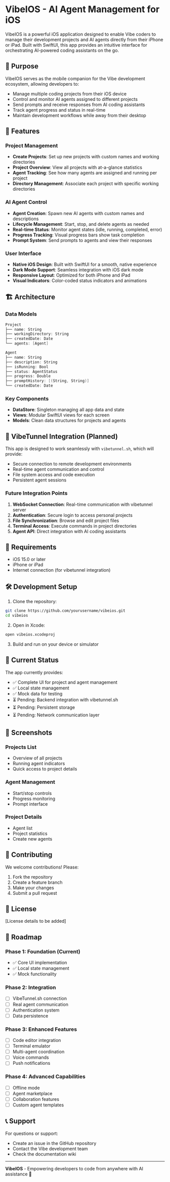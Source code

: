 # VibeIOS - AI Agent Management for iOS

VibeIOS is a powerful iOS application designed to enable Vibe coders to manage their development projects and AI agents directly from their iPhone or iPad. Built with SwiftUI, this app provides an intuitive interface for orchestrating AI-powered coding assistants on the go.

## 🎯 Purpose

VibeIOS serves as the mobile companion for the Vibe development ecosystem, allowing developers to:
- Manage multiple coding projects from their iOS device
- Control and monitor AI agents assigned to different projects
- Send prompts and receive responses from AI coding assistants
- Track agent progress and status in real-time
- Maintain development workflows while away from their desktop

## 🚀 Features

### Project Management
- **Create Projects**: Set up new projects with custom names and working directories
- **Project Overview**: View all projects with at-a-glance statistics
- **Agent Tracking**: See how many agents are assigned and running per project
- **Directory Management**: Associate each project with specific working directories

### AI Agent Control
- **Agent Creation**: Spawn new AI agents with custom names and descriptions
- **Lifecycle Management**: Start, stop, and delete agents as needed
- **Real-time Status**: Monitor agent states (idle, running, completed, error)
- **Progress Tracking**: Visual progress bars show task completion
- **Prompt System**: Send prompts to agents and view their responses

### User Interface
- **Native iOS Design**: Built with SwiftUI for a smooth, native experience
- **Dark Mode Support**: Seamless integration with iOS dark mode
- **Responsive Layout**: Optimized for both iPhone and iPad
- **Visual Indicators**: Color-coded status indicators and animations

## 🏗️ Architecture

### Data Models
```swift
Project
├── name: String
├── workingDirectory: String
├── createdDate: Date
└── agents: [Agent]

Agent
├── name: String
├── description: String
├── isRunning: Bool
├── status: AgentStatus
├── progress: Double
├── promptHistory: [(String, String)]
└── createdDate: Date
```

### Key Components
- **DataStore**: Singleton managing all app data and state
- **Views**: Modular SwiftUI views for each screen
- **Models**: Clean data structures for projects and agents

## 🔗 VibeTunnel Integration (Planned)

This app is designed to work seamlessly with `vibetunnel.sh`, which will provide:
- Secure connection to remote development environments
- Real-time agent communication and control
- File system access and code execution
- Persistent agent sessions

### Future Integration Points
1. **WebSocket Connection**: Real-time communication with vibetunnel server
2. **Authentication**: Secure login to access personal projects
3. **File Synchronization**: Browse and edit project files
4. **Terminal Access**: Execute commands in project directories
5. **Agent API**: Direct integration with AI coding assistants

## 📱 Requirements

- iOS 15.0 or later
- iPhone or iPad
- Internet connection (for vibetunnel integration)

## 🛠️ Development Setup

1. Clone the repository:
```bash
git clone https://github.com/yourusername/vibeios.git
cd vibeios
```

2. Open in Xcode:
```bash
open vibeios.xcodeproj
```

3. Build and run on your device or simulator

## 🚧 Current Status

The app currently provides:
- ✅ Complete UI for project and agent management
- ✅ Local state management
- ✅ Mock data for testing
- ⏳ Pending: Backend integration with vibetunnel.sh
- ⏳ Pending: Persistent storage
- ⏳ Pending: Network communication layer

## 🎨 Screenshots

### Projects List
- Overview of all projects
- Running agent indicators
- Quick access to project details

### Agent Management
- Start/stop controls
- Progress monitoring
- Prompt interface

### Project Details
- Agent list
- Project statistics
- Create new agents

## 🤝 Contributing

We welcome contributions! Please:
1. Fork the repository
2. Create a feature branch
3. Make your changes
4. Submit a pull request

## 📄 License

[License details to be added]

## 🔮 Roadmap

### Phase 1: Foundation (Current)
- ✅ Core UI implementation
- ✅ Local state management
- ✅ Mock functionality

### Phase 2: Integration
- [ ] VibeTunnel.sh connection
- [ ] Real agent communication
- [ ] Authentication system
- [ ] Data persistence

### Phase 3: Enhanced Features
- [ ] Code editor integration
- [ ] Terminal emulator
- [ ] Multi-agent coordination
- [ ] Voice commands
- [ ] Push notifications

### Phase 4: Advanced Capabilities
- [ ] Offline mode
- [ ] Agent marketplace
- [ ] Collaboration features
- [ ] Custom agent templates

## 📞 Support

For questions or support:
- Create an issue in the GitHub repository
- Contact the Vibe development team
- Check the documentation wiki

---

**VibeIOS** - Empowering developers to code from anywhere with AI assistance 🚀